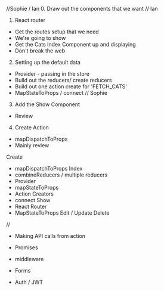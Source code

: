 //Sophie / Ian
0. Draw out the components that we want
// Ian
1. React router
  + Get the routes setup that we need
  + We're going to show
  + Get the Cats Index Component up and displaying
  + Don't break the web
2. Setting up the default data
  + Provider - passing in the store
  + Build out the reducers/ create reducers
  + Build out one action create for 'FETCH_CATS'
  + MapStateToProps / connect
// Sophie
3. Add the Show Component
  + Review
4. Create Action
  + mapDispatchToProps
  + Mainly review

Create
  + mapDispatchToProps
Index
  + combineReducers / multiple reducers
  + Provider
  + mapStateToProps
  + Action Creators
  + connect
Show
  + React Router
  + MapStateToProps
Edit / Update
Delete



//

+ Making API calls from action
+ Promises
+ middleware

+ Forms

+ Auth / JWT
